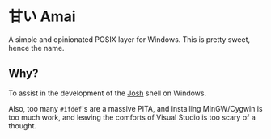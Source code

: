 # 甘い Amai

A simple and opinionated POSIX layer for Windows. This is pretty sweet, hence the name.

## Why?

To assist in the development of the [Josh](https://github.com/DigitalMagicCo/josh) shell on Windows.

Also, too many `#ifdef`'s are a massive PITA, and installing MinGW/Cygwin is too much work, and leaving the comforts of Visual Studio is too scary of a thought.

